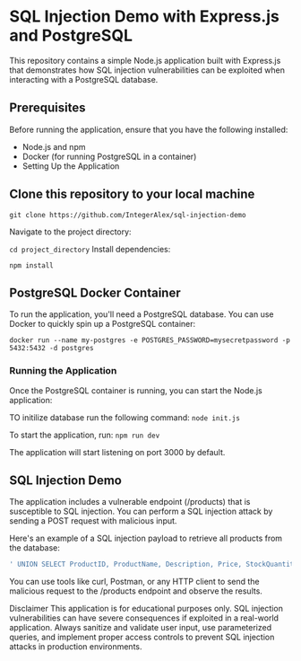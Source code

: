 # SQL Injection Demo with Express.js and PostgreSQL

This repository contains a simple Node.js application built with Express.js that demonstrates how SQL injection vulnerabilities can be exploited when interacting with a PostgreSQL database.

## Prerequisites

Before running the application, ensure that you have the following installed:

- Node.js and npm
- Docker (for running PostgreSQL in a container)
- Setting Up the Application

## Clone this repository to your local machine

`git clone https://github.com/IntegerAlex/sql-injection-demo`

Navigate to the project directory:

`cd project_directory`
Install dependencies:

`npm install`

## PostgreSQL Docker Container

To run the application, you'll need a PostgreSQL database. You can use Docker to quickly spin up a PostgreSQL container:

`docker run --name my-postgres -e POSTGRES_PASSWORD=mysecretpassword -p 5432:5432 -d postgres`

### Running the Application

Once the PostgreSQL container is running, you can start the Node.js application:

TO initilize database run the following command:
`node init.js`

To start the application, run:
`npm run dev`

The application will start listening on port 3000 by default.

## SQL Injection Demo

The application includes a vulnerable endpoint (/products) that is susceptible to SQL injection. You can perform a SQL injection attack by sending a POST request with malicious input.

Here's an example of a SQL injection payload to retrieve all products from the database:

```sql
' UNION SELECT ProductID, ProductName, Description, Price, StockQuantity FROM Products; --
```

You can use tools like curl, Postman, or any HTTP client to send the malicious request to the /products endpoint and observe the results.

Disclaimer
This application is for educational purposes only. SQL injection vulnerabilities can have severe consequences if exploited in a real-world application. Always sanitize and validate user input, use parameterized queries, and implement proper access controls to prevent SQL injection attacks in production environments.